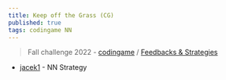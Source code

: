 ```yaml
---
title: Keep off the Grass (CG)
published: true
tags: codingame NN
---
```

> Fall challenge 2022 - [codingame](https://www.codingame.com/multiplayer/bot-programming/keep-off-the-grass-fall-challenge-2022) / [Feedbacks & Strategies](https://www.codingame.com/forum/t/fall-challenge-2022-feedbacks-strategies/199055)

- [jacek1](https://www.codingame.com/forum/t/fall-challenge-2022-feedbacks-strategies/199055/3) - NN Strategy

